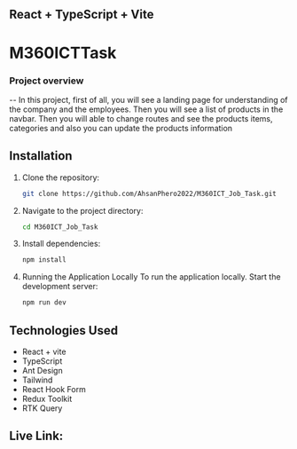 ## React + TypeScript + Vite

# M360ICTTask

### Project overview

-- In this project, first of all, you will see a landing page for understanding of the company and the employees. Then you will see a list of products in the navbar. Then you will able to change routes and see the products items, categories and also you can update the products information

## Installation

1. Clone the repository:

   ```bash
   git clone https://github.com/AhsanPhero2022/M360ICT_Job_Task.git
   ```

2. Navigate to the project directory:

   ```bash
   cd M360ICT_Job_Task
   ```

3. Install dependencies:

   ```bash
   npm install
   ```

4. Running the Application Locally To run the application locally. Start the development server:

   ```bash
   npm run dev
   ```

## Technologies Used

- React + vite
- TypeScript
- Ant Design
- Tailwind
- React Hook Form
- Redux Toolkit
- RTK Query

## Live Link:
